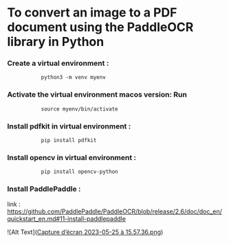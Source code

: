 # To convert an image to a PDF document using the PaddleOCR library in Python


### Create a virtual environment :

               python3 -m venv myenv
               
               
### Activate the virtual environment macos version: Run 

               source myenv/bin/activate


###  Install pdfkit in  virtual environment :
               pip install pdfkit


### Install opencv in  virtual environment :

               pip install opencv-python
           
           
### Install PaddlePaddle  : 

  link : https://github.com/PaddlePaddle/PaddleOCR/blob/release/2.6/doc/doc_en/quickstart_en.md#11-install-paddlepaddle
   
![Alt Text]([Capture d’écran 2023-05-25 à 15.57.36.png](https://github.com/MohamedMeftouh21/PaddleOCR_PDF/blob/main/Capture%20d%E2%80%99e%CC%81cran%202023-05-25%20a%CC%80%2015.57.36.png))

